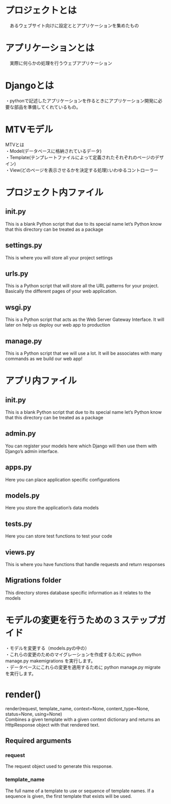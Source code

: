 # プロジェクトとは  
　あるウェブサイト向けに設定ととアプリケーションを集めたもの    

# アプリケーションとは
　実際に何らかの処理を行うウェブアプリケーション  

# Djangoとは
 ・pythonで記述したアプリケーションを作るときにアプリケーション開発に必要な部品を準備してくれているもの。  

# MTVモデル  
 MTVとは  
 ・Model(データベースに格納されているデータ)  
 ・Template(テンプレートファイルによって定義されたそれぞれのページのデザイン)  
 ・View(どのページを表示させるかを決定する処理):いわゆるコントローラー  

# プロジェクト内ファイル
## __init__.py
  This is a blank Python script that due to its special name let’s Python know that this directory can be treated as a package    

## settings.py
  This is where you will store all your project settings  

## urls.py
  This is a Python script that will store all the URL patterns for your project. Basically the different pages of your web application.  

## wsgi.py
  This is a Python script that acts as the Web Server Gateway Interface. It will later on help us deploy our web app to production  

## manage.py
  This is a Python script that we will use a lot. It will be associates with many commands as we build our web app!  

# アプリ内ファイル
## __init__.py
  This is a blank Python script that due to its special name let’s Python know that this directory can be treated as a package  

## admin.py
  You can register your models here which Django will then use them with Django’s admin interface.  

## apps.py
  Here you can place application specific configurations  

## models.py
  Here you store the application’s data models  

## tests.py
Here you can store test functions to test your code  

## views.py
  This is where you have functions that handle requests and return responses  

## Migrations folder
  This directory stores database specific information as it relates to the models  

# モデルの変更を行うための３ステップガイド
・モデルを変更する（models.pyの中の）  
・これらの変更のためのマイグレーションを作成するために python manage.py makemigrations を実行します。  
・データベースにこれらの変更を適用するために python manage.py migrate を実行します。  

# render()
render(request, template_name, context=None, content_type=None, status=None, using=None)  
Combines a given template with a given context dictionary and returns an HttpResponse object with that rendered text.  
## Required arguments
### request  
The request object used to generate this response.  
### template_name  
The full name of a template to use or sequence of template names. If a sequence is given, the first template that exists will be used.   
